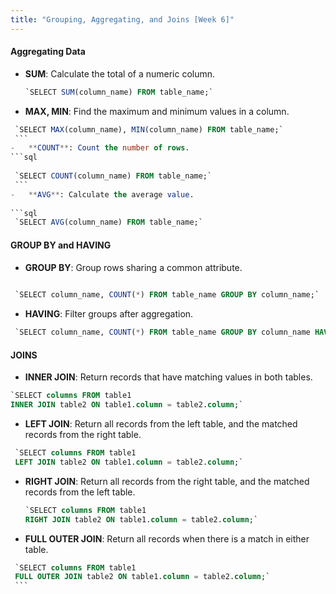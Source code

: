 ```yaml
---
title: "Grouping, Aggregating, and Joins [Week 6]"
---
```


#### **Aggregating Data**

-   **SUM**: Calculate the total of a numeric column.
    
    ```sql
    `SELECT SUM(column_name) FROM table_name;` 
    ```
-   **MAX, MIN**: Find the maximum and minimum values in a column.
    
   ```sql
    `SELECT MAX(column_name), MIN(column_name) FROM table_name;` 
    ```
-   **COUNT**: Count the number of rows.
   ```sql   
    
    `SELECT COUNT(column_name) FROM table_name;` 
    ```
-   **AVG**: Calculate the average value.
    
   ```sql 
    `SELECT AVG(column_name) FROM table_name;` 
   ``` 

#### **GROUP BY and HAVING**

-   **GROUP BY**: Group rows sharing a common attribute.
    
   ```sql
    
    `SELECT column_name, COUNT(*) FROM table_name GROUP BY column_name;` 
   ``` 
-   **HAVING**: Filter groups after aggregation.
    
   ```sql
    `SELECT column_name, COUNT(*) FROM table_name GROUP BY column_name HAVING COUNT(*) > 1;` 
   ``` 

#### **JOINS**

-   **INNER JOIN**: Return records that have matching values in both tables.
    
   ```sql
   `SELECT columns FROM table1
   INNER JOIN table2 ON table1.column = table2.column;` 
   ```
-   **LEFT JOIN**: Return all records from the left table, and the matched records from the right table.
    
   ```sql
    `SELECT columns FROM table1
    LEFT JOIN table2 ON table1.column = table2.column;` 
  ```  
-   **RIGHT JOIN**: Return all records from the right table, and the matched records from the left table.
    ```sql
    `SELECT columns FROM table1
    RIGHT JOIN table2 ON table1.column = table2.column;` 
    ```
-   **FULL OUTER JOIN**: Return all records when there is a match in either table.

   ```sql    
    `SELECT columns FROM table1
    FULL OUTER JOIN table2 ON table1.column = table2.column;` 
    ```